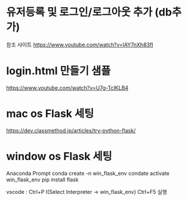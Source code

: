 # 유저등록 및 로그인/로그아웃 추가 (db추가)
참조 사이트
https://www.youtube.com/watch?v=lAY7nXh83fI

# login.html 만들기 샘플 
https://www.youtube.com/watch?v=U7g-TcIKLB4

# mac os Flask 세팅
https://dev.classmethod.jp/articles/try-python-flask/

# window os Flask 세팅
Anaconda Prompt
conda create -n win_flask_env
condate activate win_flask_env
pip install flask

vscode : Ctrl+P I(Select Interpreter -> win_flask_env)
Ctrl+F5 실행
